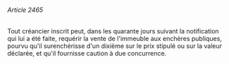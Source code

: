 ###### Article 2465

Tout créancier inscrit peut, dans les quarante jours suivant la notification qui lui a été faite, requérir la vente de l'immeuble aux enchères publiques, pourvu qu'il surenchérisse d'un dixième sur le prix stipulé ou sur la valeur déclarée, et qu'il fournisse caution à due concurrence.

